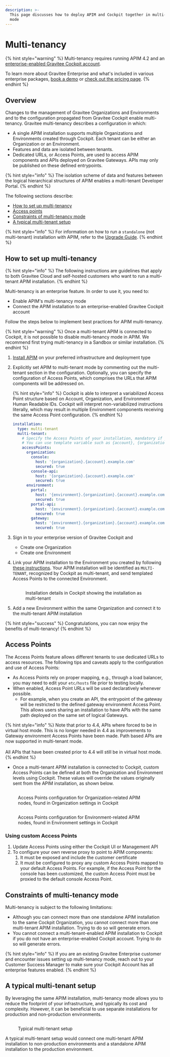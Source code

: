 ```yaml
---
description: >-
  This page discusses how to deploy APIM and Cockpit together in multi-tenant
  mode
---
```


# Multi-tenancy

{% hint style="warning" %}
Multi-tenancy requires running APIM 4.2 and an [enterprise-enabled Gravitee Cockpit account](https://documentation.gravitee.io/platform-overview/gravitee-essentials/gravitee-offerings-ce-vs-ee#enterprise-version-of-gravitee-cockpit).&#x20;

To learn more about Gravitee Enterprise and what's included in various enterprise packages, [book a demo](https://app.gitbook.com/o/8qli0UVuPJ39JJdq9ebZ/s/rYZ7tzkLjFVST6ex6Jid/) or [check out the pricing page](https://www.gravitee.io/pricing).
{% endhint %}

## Overview

Changes to the management of Gravitee Organizations and Environments and to the configuration propagated from Gravitee Cockpit enable multi-tenancy. Gravitee multi-tenancy describes a configuration in which:&#x20;

* A single APIM installation supports multiple Organizations and Environments created through Cockpit. Each tenant can be either an Organization or an Environment.
* Features and data are isolated between tenants.
* Dedicated URLs, or Access Points, are used to access APIM components and APIs deployed on Gravitee Gateways. APIs may only be published on these defined entrypoints.

{% hint style="info" %}
The isolation scheme of data and features between the logical hierarchical structures of APIM enables a multi-tenant Developer Portal.
{% endhint %}

The following sections describe:

* [How to set up multi-tenancy](multi-tenancy.md#how-to-set-up-multi-tenancy)
* [Access points](multi-tenancy.md#access-points)
* [Constraints of multi-tenancy mode](multi-tenancy.md#constraints-of-multi-tenancy-mode)
* [A typical multi-tenant setup](multi-tenancy.md#a-typical-multi-tenant-setup)

{% hint style="info" %}
For information on how to run a `standalone` (not multi-tenant) installation with APIM, refer to the [Upgrade Guide](broken-reference).
{% endhint %}

## How to set up multi-tenancy

{% hint style="info" %}
The following instructions are guidelines that apply to both Gravitee Cloud and self-hosted customers who want to run a multi-tenant APIM installation.
{% endhint %}

Multi-tenancy is an enterprise feature. In order to use it, you need to:&#x20;

* Enable APIM's multi-tenancy mode
* Connect the APIM installation to an enterprise-enabled Gravitee Cockpit account

Follow the steps below to implement best practices for APIM multi-tenancy.

{% hint style="warning" %}
Once a multi-tenant APIM is connected to Cockpit, it is not possible to disable multi-tenancy mode in APIM. We recommend first trying multi-tenancy in a Sandbox or similar installation.
{% endhint %}

1. [Install APIM](./) on your preferred infrastructure and deployment type
2.  Explicitly set APIM to multi-tenant mode by commenting out the multi-tenant section in the configuration. Optionally, you can specify the configuration of Access Points, which comprises the URLs that APIM components will be addressed on.&#x20;

    {% hint style="info" %}
    Cockpit is able to interpret a variabilized Access Point structure based on Account, Organization, and Environment Human Readable IDs. Cockpit will interpret non-variabilized instructions literally, which may result in multiple Environment components receiving the same Access Point configuration.
    {% endhint %}



    ```yaml
    installation:
      type: multi-tenant
      multi-tenant:
        # Specify the Access Points of your installation, mandatory if you want to connect it to Cockpit with a multi-tenant installation
        # You can use template variable such as {account}, {organization} or {environment}
        accessPoints:
          organization:
            console:
              host: '{organization}.{account}.example.com'
              secured: true
            console-api:
              host: '{organization}.{account}.example.com'
              secured: true
          environment:
            portal:
              host: '{environment}.{organization}.{account}.example.com'
              secured: true
            portal-api:
              host: '{environment}.{organization}.{account}.example.com'
              secured: true
            gateway:
              host: '{environment}.{organization}.{account}.example.com'
              secured: true
    ```
3. Sign in to your enterprise version of Gravitee Cockpit and
   * Create one Organization
   * Create one Environment
4.  Link your APIM installation to the Environment you created by following [these instructions](https://documentation.gravitee.io/gravitee-cloud/guides/register-installations). Your APIM installation will be identified as `MULTI-TENANT`, recognized by Cockpit as multi-tenant, and send templated Access Points to the connected Environment.

    <figure><img src="../../.gitbook/assets/image (59).png" alt=""><figcaption><p>Installation details in Cockpit showing the installation as multi-tenant</p></figcaption></figure>
5. Add a new Environment within the same Organization and connect it to the multi-tenant APIM installation

{% hint style="success" %}
Congratulations, you can now enjoy the benefits of multi-tenancy!
{% endhint %}

## Access Points

The Access Points feature allows different tenants to use dedicated URLs to access resources. The following tips and caveats apply to the configuration and use of Access Points:

* As Access Points rely on proper mapping, e.g., through a load balancer, you may need to edit your `etc/hosts` file prior to testing locally.
* When enabled, Access Point URLs will be used declaratively whenever possible.&#x20;
  * For example, when you create an API, the entrypoint of the gateway will be restricted to the defined gateway environment Access Point. This allows users sharing an installation to have APIs with the same path deployed on the same set of logical Gateways.

{% hint style="info" %}
Note that prior to 4.4, APIs where forced to be in virtual host mode. This is no longer needed in 4.4 as improvements to Gateway environment Access Points have been made. Path based APIs are now supported in multi-tenant mode.\
\
All APIs that have been created prior to 4.4 will still be in virtual host mode.
{% endhint %}

* Once a multi-tenant APIM installation is connected to Cockpit, custom Access Points can be defined at both the Organization and Environment levels using Cockpit. These values will override the values originally sent from the APIM installation, as shown below.

<figure><img src="../../.gitbook/assets/image (57).png" alt=""><figcaption><p>Access Points configuration for Organization-related APIM nodes, found in Organization settings in Cockpit</p></figcaption></figure>

<figure><img src="../../.gitbook/assets/image (55).png" alt=""><figcaption><p>Access Points configuration for Environment-related APIM nodes, found in Environment settings in Cockpit</p></figcaption></figure>

### Using custom Access Points

1. Update Access Points using either the Cockpit UI or Management API
2. To configure your own reverse proxy to point to APIM components:
   1. It must be exposed and include the customer certificate
   2. It must be configured to proxy any custom Access Points mapped to your default Access Points. For example, if the Access Point for the console has been customized, the custom Access Point must be proxied to the default console Access Point.

## Constraints of multi-tenancy mode

Multi-tenancy is subject to the following limitations:

* Although you can connect more than one standalone APIM installation to the same Cockpit Organization, you cannot connect more than one multi-tenant APIM installation. Trying to do so will generate errors.&#x20;
* You cannot connect a multi-tenant-enabled APIM installation to Cockpit if you do not have an enterprise-enabled Cockpit account. Trying to do so will generate errors.

{% hint style="info" %}
If you are an existing Gravitee Enterprise customer and encounter issues setting up multi-tenancy mode, reach out to your Customer Success Manager to make sure your Cockpit Account has all enterprise features enabled.
{% endhint %}

## A typical multi-tenant setup

By leveraging the same APIM installation, multi-tenancy mode allows you to reduce the footprint of your infrastructure, and typically its cost and complexity. However, it can be beneficial to use separate installations for production and non-production environments.

<figure><img src="https://slabstatic.com/prod/uploads/6lql0jy7/posts/images/mNhfcqTUgEOXngJNcAcdIf1o.png" alt=""><figcaption><p>Typical multi-tenant setup</p></figcaption></figure>

A typical multi-tenant setup would connect one multi-tenant APIM installation to non-production environments and a standalone APIM installation to the production environment.
